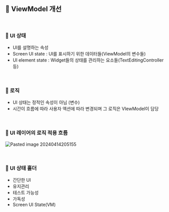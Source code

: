 ## 📖 ViewModel 개선
<br>

### 📄 UI 상태
- UI를 설명하는 속성
- Screen UI state : UI를 표시하기 위한 데이터들(ViewModel의 변수들)
- UI element state : Widget들의 상태를 관리하는 요소들(TextEditingController 등)


<br>

### 📄 로직
- UI 상태는 정적인 속성이 아님 (변수)
- 시간이 흐름에 따라 사용자 액션에 따라 변경되며 그 로직은 VIewModel이 담당


<br>

### 📄 UI 레이어의 로직 적용 흐름

![Pasted image 20240414205155](https://github.com/hwangtaewook/TIL/assets/87569211/ad8ed4cd-e6bb-4546-8679-b51de826e6c3)



<br>

### 📄 UI 상태 홀더
- 간단한 UI
- 유지관리
- 테스트 가능성
- 가독성
- Screen UI State(VM)
